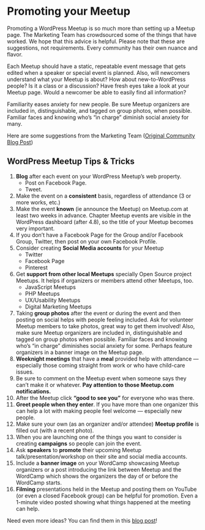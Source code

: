 # Promoting your Meetup

Promoting a WordPress Meetup is so much more than setting up a Meetup page. The Marketing Team has crowdsourced some of the things that have worked. We hope that this advice is helpful. Please note that these are suggestions, not requirements. Every community has their own nuance and flavor.

Each Meetup should have a static, repeatable event message that gets edited when a speaker or special event is planned. Also, will newcomers understand what your Meetup is about? How about new-to-WordPress people? Is it a class or a discussion? Have fresh eyes take a look at your Meetup page. Would a newcomer be able to easily find all information?

Familiarity eases anxiety for new people. Be sure Meetup organizers are included in, distinguishable, and tagged on group photos, when possible. Familiar faces and knowing who’s “in charge” diminish social anxiety for many.

Here are some suggestions from the Marketing Team ([Original Community Blog Post](https://make.wordpress.org/community/2017/08/03/promoting-your-local-wordpress-meetup/))

## WordPress Meetup Tips & Tricks

1.  **Blog** after each event on your WordPress Meetup’s web property.
    *   Post on Facebook Page.
    *   Tweet.
2.  Make the event on a **consistent** basis, regardless of attendance (3 or more works, etc.)
3.  Make the event **known** (ie announce the Meetup) on Meetup.com at least two weeks in advance. Chapter Meetup events are visible in the WordPress dashboard (after 4.8), so the title of your Meetup becomes very important.
4.  If you don’t have a Facebook Page for the Group and/or Facebook Group, Twitter, then post on your own Facebook Profile.
5.  Consider creating **Social Media accounts** for your Meetup
    *   Twitter
    *   Facebook Page
    *   Pinterest
6.  Get **support from other local Meetups** specially Open Source project Meetups. It helps if organizers or members attend other Meetups, too.
    *   JavaScript Meetups
    *   PHP Meetups
    *   UX/Usability Meetups
    *   Digital Marketing Meetups
7.  Taking **group photos** after the event or during the event and then posting on social helps with people feeling included. Ask for volunteer Meetup members to take photos, great way to get them involved! Also, make sure Meetup organizers are included in, distinguishable and tagged on group photos when possible. Familiar faces and knowing who’s “in charge” diminishes social anxiety for some. Perhaps feature organizers in a banner image on the Meetup page.
8.  **Weeknight meetings** that have a **meal** provided help with attendance — especially those coming straight from work or who have child-care issues.
9.  Be sure to comment on the Meetup event when someone says they can’t make it or whatever. **Pay attention to those Meetup.com notifications.**
10.  After the Meetup click **“good to see you”** for everyone who was there.
11.  **Greet people when they enter**. If you have more than one organizer this can help a lot with making people feel welcome — especially new people.
12.  Make sure your own (as an organizer and/or attendee) **Meetup profile** is filled out (with a recent photo).
13.  When you are launching one of the things you want to consider is creating **campaigns** so people can join the event.
14.  Ask **speakers** to **promote** their upcoming Meetup talk/presentation/workshop on their site and social media accounts.
15.  Include a **banner image** on your WordCamp showcasing Meetup organizers or a post introducing the link between Meetup and the WordCamp which shows the organizers the day of or before the WordCamp starts.
16.  **Filming** presentations held in the Meetup and posting them on YouTube (or even a closed Facebook group) can be helpful for promotion. Even a 1-minute video posted showing what things happened at the meeting can help.

Need even more ideas? You can find them in this [blog post](https://make.wordpress.org/community/2017/01/16/collecting-ideas-methods-for-meetups-promotion-growth/)!

<!--
*   [To-do](# "To-do")
-->
